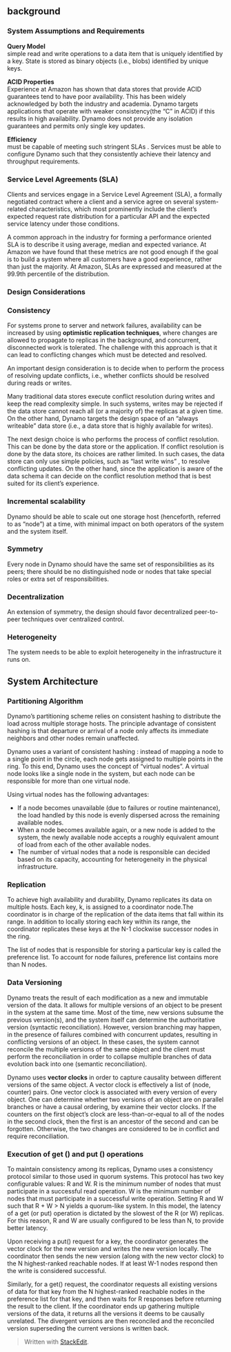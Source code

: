 ## background

### System Assumptions and Requirements 
**Query Model**  
simple read and write operations to a data item that is uniquely identified by
a key. State is stored as binary objects (i.e., blobs) identified by unique
keys. 

**ACID Properties**   
Experience at Amazon has shown that data stores that provide ACID guarantees
tend to have poor availability. This has been widely acknowledged by both the
industry and academia. Dynamo targets applications that operate with weaker
consistency(the “C” in ACID) if this results in high availability. Dynamo does
not provide any isolation guarantees and permits only single key updates. 

**Efficiency**  
 must be capable of meeting such stringent SLAs . Services must be able to
configure Dynamo such that they consistently achieve their latency and
throughput requirements. 

### Service Level Agreements (SLA) 

 Clients and services engage in a Service Level Agreement (SLA), a formally
negotiated contract where a client and a service agree on several system-related
characteristics, which most prominently include
the client’s expected request rate distribution for a particular API
and the expected service latency under those conditions. 

A common approach in the industry for forming a performance oriented SLA is to
describe it using average, median and expected variance. At Amazon we have found
that these metrics are not
good enough if the goal is to build a system where all customers
have a good experience, rather than just the majority.  At Amazon, SLAs are
expressed and measured at the 99.9th percentile of the distribution. 

### Design Considerations

### Consistency
For systems prone to server and network failures, availability can
be increased by using **optimistic replication techniques**, where
changes are allowed to propagate to replicas in the background,
and concurrent, disconnected work is tolerated. The challenge
with this approach is that it can lead to conflicting changes which
must be detected and resolved. 

An important design consideration is to decide when to perform
the process of resolving update conflicts, i.e., whether conflicts
should be resolved during reads or writes.

Many traditional data stores execute conflict resolution during writes and keep
the read complexity simple. In such systems, writes may be rejected if the data
store cannot reach all (or a majority of) the replicas at a given time. On the
other hand, Dynamo targets the design space
of an “always writeable” data store (i.e., a data store that is highly
available for writes).


The next design choice is who performs the process of conflict
resolution. This can be done by the data store or the application. If
conflict resolution is done by the data store, its choices are rather
limited. In such cases, the data store can only use simple policies,
such as “last write wins” , to resolve conflicting updates. On
the other hand, since the application is aware of the data schema it
can decide on the conflict resolution method that is best suited for
its client’s experience. 

### Incremental scalability
Dynamo should be able to scale out one storage host (henceforth, referred to as
“node”) at a time, with minimal impact on both operators of the system and the
system itself. 

### Symmetry
 Every node in Dynamo should have the same set of responsibilities as its peers;
there should be no distinguished node or nodes that take special roles or extra
set of responsibilities.

### Decentralization
An extension of symmetry, the design should favor decentralized peer-to-peer
techniques over centralized control.

### Heterogeneity
The system needs to be able to exploit heterogeneity in the infrastructure it
runs on. 

## System Architecture
### Partitioning Algorithm 
Dynamo’s partitioning scheme relies on consistent hashing to distribute the load
across multiple storage hosts. The principle
advantage of consistent hashing is that departure or arrival of a
node only affects its immediate neighbors and other nodes remain
unaffected.

Dynamo uses a variant of consistent hashing : instead of mapping a node to
a single point in the circle, each node gets assigned to multiple points in the
ring. To this end, Dynamo uses the concept of “virtual nodes”. A virtual node
looks like a single node in the system, but each node can be responsible for
more than one virtual node. 

Using virtual nodes has the following advantages:

+   If a node becomes unavailable (due to failures or routine
maintenance), the load handled by this node is evenly dispersed across the
remaining available nodes.
+   When a node becomes available again, or a new node is added to the system,
the newly available node accepts a roughly equivalent amount of load from each
of the other available nodes.
+   The number of virtual nodes that a node is responsible can
decided based on its capacity, accounting for heterogeneity
in the physical infrastructure. 

### Replication
To achieve high availability and durability, Dynamo replicates its
data on multiple hosts.  Each key, k, is assigned to a coordinator node.The
coordinator is in charge of the replication of the data items
that fall within its range. In addition to locally storing each key
within its range, the coordinator replicates these keys at the N-1
clockwise successor nodes in the ring. 

The list of nodes that is responsible for storing a particular key is
called the preference list. To account for node failures, preference list
contains more than N nodes.

### Data Versioning  
Dynamo treats the result of each modification as a new and immutable version of
the data. It allows for multiple versions of an object to be present in the
system at the same time. Most of the time, new versions subsume the previous
version(s), and the system itself can determine the authoritative version
(syntactic reconciliation).
However, version branching may happen, in the presence of failures combined with
concurrent updates, resulting in conflicting versions of an object. In these
cases, the system cannot reconcile the multiple versions of the same object and
the client must perform the reconciliation in order to collapse multiple
branches of data evolution back into one (semantic reconciliation). 

Dynamo uses **vector clocks** in order to capture causality between different
versions of the same object. A vector clock is effectively a list of (node,
counter) pairs. One vector clock is associated with every version of every
object. One can determine whether two versions of an object are on parallel
branches or have a causal ordering, by examine their vector clocks. If the
counters on the first object’s clock are less-than-or-equal to all of the nodes
in the second clock, then the first is an ancestor of the second and can be
forgotten. Otherwise, the two changes are considered to be in conflict and
require reconciliation. 

### Execution of get () and put () operations 
To maintain consistency among its replicas, Dynamo uses a consistency protocol
similar to those used in quorum systems. This protocol has two key configurable
values: R and W. R is the minimum number of nodes that must participate in
a successful read operation. W is the minimum number of nodes that must
participate in a successful write operation. Setting R and W such that
R + W > N yields a quorum-like system. In this model, the latency of a get (or
put) operation is dictated by the slowest of the R (or W) replicas. For this
reason, R and W are usually configured to be less than N, to provide better
latency. 

Upon receiving a put() request for a key, the coordinator generates the vector
clock for the new version and writes the new version locally. The coordinator
then sends the new version (along with the new vector clock) to the
N highest-ranked reachable nodes. If at least W-1 nodes respond then the write
is considered successful. 

Similarly, for a get() request, the coordinator requests all existing versions
of data for that key from the N highest-ranked reachable nodes in the preference
list for that key, and then waits for R responses before returning the result to
the client. If the coordinator ends up gathering multiple versions of the data,
it returns all the versions it deems to be causally unrelated. The divergent
versions are then reconciled and the reconciled version superseding the current
versions is written back. 
> Written with [StackEdit](https://stackedit.io/).
